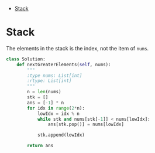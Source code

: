 - [Stack](#stack)


# Stack

The elements in the stack is the index, not the item of `nums`.

```python
class Solution:
    def nextGreaterElements(self, nums):
        """
        :type nums: List[int]
        :rtype: List[int]
        """
        n = len(nums)
        stk = []
        ans = [-1] * n
        for idx in range(2*n):
            lowIdx = idx % n
            while stk and nums[stk[-1]] < nums[lowIdx]:
                ans[stk.pop()] = nums[lowIdx]

            stk.append(lowIdx)

        return ans
```
